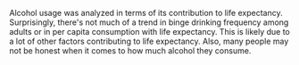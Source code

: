 Alcohol usage was analyzed in terms of its contribution to life expectancy. Surprisingly, there's not much of a trend in binge drinking frequency among adults or in per capita consumption with life expectancy. This is likely due to a lot of other factors contributing to life expectancy. Also, many people may not be honest when it comes to how much alcohol they consume. 